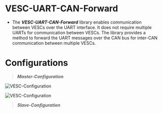 # VESC-UART-CAN-Forward
* The ***VESC-UART-CAN-Forward*** library enables communication between VESCs over the UART interface. It does not require multiple UARTs for communication between VESCs. The library provides a method to forward the UART messages over the CAN bus for inter-CAN communication between multiple VESCs.

# Configurations
> ***Master-Configuration***

![VESC-Configuration](https://user-images.githubusercontent.com/65481797/229056686-152245b1-4a9a-4069-86e9-be0e726ace54.png)

![VESC-Configuration](https://user-images.githubusercontent.com/65481797/229056798-14a92557-35e2-4766-9539-b5d940b901c2.png)

> ***Slave-Configuration***
